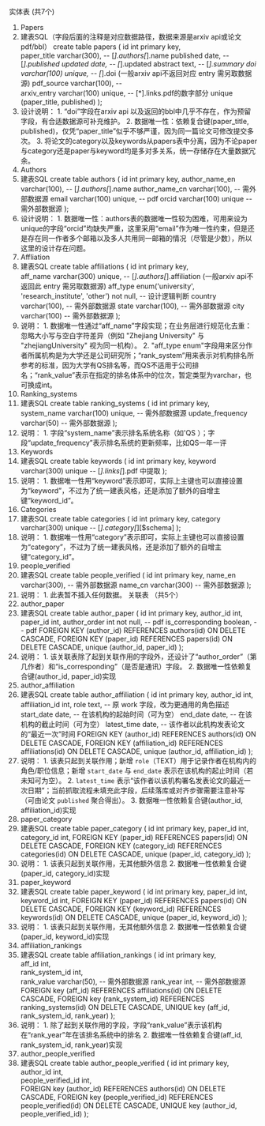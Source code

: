 实体表 (共7个)
1. Papers
  1. 建表SQL（字段后面的注释是对应数据路径，数据来源是arxiv api或论文pdf/bbl）
create table papers (
    id int primary key,   
    paper_title varchar(300),         --  [*].authors[*].name
    published date,                   --  [*].published
    updated date,                     --  [*].updated
    abstract text,                    --  [*].summary
    doi varchar(100) unique,          --  [*].doi  (一般arxiv api不返回对应 entry 需另取数据源)
    pdf_source varchar(100),          --  
    arxiv_entry varchar(100) unique,  --  [*].links.pdf的数字部分
    unique (paper_title, published)
);
  2. 设计说明：
    1. “doi”字段在arxiv api 以及返回的bbl中几乎不存在，作为预留字段，有合适数据源可补充维护。
    2. 数据唯一性：依赖复合键(paper_title, published)，仅凭“paper_title”似乎不够严谨，因为同一篇论文可修改提交多次。
    3. 将论文的category以及keywords从papers表中分离，因为不论paper与category还是paper与keyword均是多对多关系，统一存储存在大量数据冗余。
2. Authors
  1. 建表SQL
create table authors (
    id int primary key,
    author_name_en varchar(100),       --  [*].authors[*].name
    author_name_cn varchar(100),       -- 需外部数据源
    email varchar(100) unique,         -- pdf
    orcid varchar(100) unique          -- 需外部数据源
);
  2. 设计说明：
    1. 数据唯一性：authors表的数据唯一性较为困难，可用来设为unique的字段“orcid”均缺失严重，这里采用“email”作为唯一性约束，但是还是存在同一作者多个邮箱以及多人共用同一邮箱的情况（尽管是少数），所以这里的设计存在问题。
3. Affliation
  1. 建表SQL
create table affiliations (
    id int primary key,           
    aff_name varchar(300) unique,      --  [*].authors[*].affiliation (一般arxiv api不返回此 entry 需另取数据源)
    aff_type enum('university', 'research_institute', 'other') not null, -- 设计逻辑判断
    country varchar(100),              -- 需外部数据源
    state varchar(100),                -- 需外部数据源
    city varchar(100)                  -- 需外部数据源
);
  2. 说明：
    1. 数据唯一性通过“aff_name”字段实现；在业务层进行规范化去重：忽略大小写与空白字符差异（例如 "Zhejiang University" 与 "zhejiangUniversity" 视为同一机构）。
    2. "aff_type enum"字段用来区分作者所属机构是为大学还是公司研究所；“rank_system”用来表示对机构排名所参考的标准，因为大学有QS排名等，而QS不适用于公司排名；“rank_value”表示在指定的排名体系中的位次，暂定类型为varchar，也可换成int。
4. Ranking_systems
  1. 建表SQL
create table ranking_systems (
    id int primary key,    
    system_name varchar(100) unique,   -- 需外部数据源
    update_frequency varchar(50)       -- 需外部数据源
);
  2. 说明：
    1. 字段“system_name”表示排名系统名称（如'QS ）；字段“update_frequency”表示排名系统的更新频率，比如QS一年一评
5. Keywords
  1. 建表SQL
create table keywords (
    id int primary key,
    keyword varchar(300) unique        --  [*].links[*].pdf 中提取
);
  2. 说明：
    1. 数据唯一性用“keyword”表示即可，实际上主键也可以直接设置为“keyword”，不过为了统一建表风格，还是添加了额外的自增主键“keyword_id”。
6. Categories
  1. 建表SQL
create table categories (
    id int primary key,
    category varchar(300) unique           --  [*].category[*][$schema]
);
  2. 说明：
    1. 数据唯一性用“category”表示即可，实际上主键也可以直接设置为“category”，不过为了统一建表风格，还是添加了额外的自增主键“category_id”。
7. people_verified
  1. 建表SQL
create table people_verified (
    id int primary key,
    name_en varchar(300),           -- 需外部数据源
    name_cn varchar(300)            -- 需外部数据源
);
  2. 说明：
    1. 此表暂不插入任何数据。
关联表 （共5个）
1. author_paper
  1. 建表SQL 
create table author_paper (
    id int primary key,
    author_id int,
    paper_id int,
    author_order int not null,         --  pdf
    is_corresponding boolean,          --  pdf
    FOREIGN KEY (author_id) REFERENCES authors(id) ON DELETE CASCADE,
    FOREIGN KEY (paper_id) REFERENCES papers(id) ON DELETE CASCADE,
    unique (author_id, paper_id)
);
  2. 说明：
    1. 该关联表除了起到关联作用的字段外，还设计了“author_order”（第几作者）和“is_corresponding”（是否是通讯）字段。
    2. 数据唯一性依赖复合键(author_id, paper_id)实现
2. author_affiliation
  1. 建表SQL
create table author_affiliation (
    id int primary key,
    author_id int,
    affiliation_id int,
    role text,                         -- 原 work 字段，改为更通用的角色描述
    start_date date,                   -- 在该机构的起始时间（可为空）
    end_date date,                     -- 在该机构的截止时间（可为空）
    latest_time date,                  -- 该作者以此机构发表论文的“最近一次”时间
    FOREIGN KEY (author_id) REFERENCES authors(id) ON DELETE CASCADE,
    FOREIGN KEY (affiliation_id) REFERENCES affiliations(id) ON DELETE CASCADE,
    unique (author_id, affiliation_id)
);
  2. 说明：
    1. 该表只起到关联作用；新增 `role`（TEXT）用于记录作者在机构内的角色/职位信息；新增 `start_date` 与 `end_date` 表示在该机构的起止时间（若未知可为空）。
    2. `latest_time` 表示“该作者以该机构署名发表论文的最近一次日期”；当前抓取流程未填充此字段，后续落库或对齐步骤需要注意补写（可由论文 `published` 聚合得出）。
    3. 数据唯一性依赖复合键(author_id, affiliation_id)实现
3. paper_category
  1. 建表SQL
create table paper_category (
    id int primary key,
    paper_id int,
    category_id int,
    FOREIGN KEY (paper_id) REFERENCES papers(id) ON DELETE CASCADE,
    FOREIGN KEY (category_id) REFERENCES categories(id) ON DELETE CASCADE,
    unique (paper_id, category_id)
);
  2. 说明：
    1. 该表只起到关联作用，无其他额外信息
    2. 数据唯一性依赖复合键(paper_id, category_id)实现
4. paper_keyword
  1. 建表SQL
create table paper_keyword (
    id int primary key,
    paper_id int,
    keyword_id int,
    FOREIGN KEY (paper_id) REFERENCES papers(id) ON DELETE CASCADE,
    FOREIGN KEY (keyword_id) REFERENCES keywords(id) ON DELETE CASCADE,
    unique (paper_id, keyword_id)
);
  2. 说明：
    1. 该表只起到关联作用，无其他额外信息
    2. 数据唯一性依赖复合键(paper_id, keyword_id)实现
5. affiliation_rankings
  1. 建表SQL
create table affiliation_rankings (
    id int primary key,       
    aff_id int,                        
    rank_system_id int,                
    rank_value varchar(50),            -- 需外部数据源
    rank_year int,                     -- 需外部数据源
    FOREIGN key (aff_id) REFERENCES affiliations(id) ON DELETE CASCADE,
    FOREIGN key (rank_system_id) REFERENCES ranking_systems(id) ON DELETE CASCADE,
    UNIQUE key (aff_id, rank_system_id, rank_year)
);
  2. 说明：
    1. 除了起到关联作用的字段，字段“rank_value”表示该机构在“rank_year”年在该排名系统中的排名
    2. 数据唯一性依赖复合键(aff_id, rank_system_id, rank_year)实现
6. author_people_verified
  1. 建表SQL
create table author_people_verified (
    id int primary key,       
    author_id int,                        
    people_verified_id int,                
    FOREIGN key (author_id) REFERENCES authors(id) ON DELETE CASCADE,
    FOREIGN key (people_verified_id) REFERENCES people_verified(id) ON DELETE CASCADE,
    UNIQUE key (author_id, people_verified_id)
);